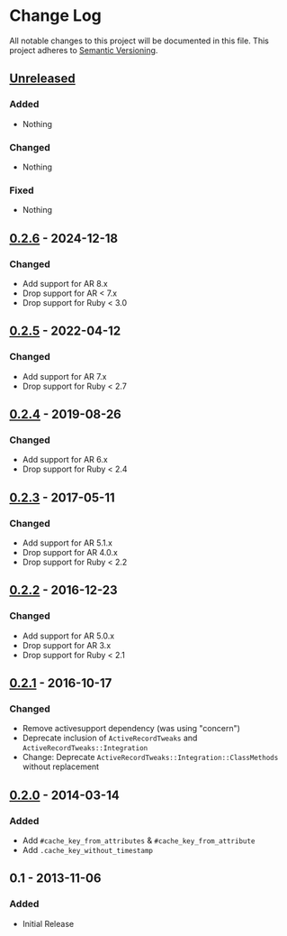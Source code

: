 # Change Log
All notable changes to this project will be documented in this file.
This project adheres to [Semantic Versioning](http://semver.org/).


## [Unreleased]

### Added

- Nothing

### Changed

- Nothing

### Fixed

- Nothing


## [0.2.6] - 2024-12-18

### Changed

- Add support for AR 8.x
- Drop support for AR < 7.x
- Drop support for Ruby < 3.0


## [0.2.5] - 2022-04-12

### Changed

- Add support for AR 7.x
- Drop support for Ruby < 2.7


## [0.2.4] - 2019-08-26

### Changed

- Add support for AR 6.x
- Drop support for Ruby < 2.4


## [0.2.3] - 2017-05-11

### Changed

- Add support for AR 5.1.x
- Drop support for AR 4.0.x
- Drop support for Ruby < 2.2


## [0.2.2] - 2016-12-23

### Changed

- Add support for AR 5.0.x
- Drop support for AR 3.x
- Drop support for Ruby < 2.1


## [0.2.1] - 2016-10-17

### Changed

- Remove activesupport dependency (was using "concern")
- Deprecate inclusion of `ActiveRecordTweaks` and `ActiveRecordTweaks::Integration`
- Change: Deprecate `ActiveRecordTweaks::Integration::ClassMethods` without replacement


## [0.2.0] - 2014-03-14

### Added

- Add `#cache_key_from_attributes` & `#cache_key_from_attribute`
- Add `.cache_key_without_timestamp`


## 0.1 - 2013-11-06

### Added

- Initial Release


[Unreleased]: https://github.com/PikachuEXE/active_record_tweaks/compare/v0.2.6...HEAD
[0.2.6]: https://github.com/PikachuEXE/active_record_tweaks/compare/v0.2.5...v0.2.6
[0.2.5]: https://github.com/PikachuEXE/active_record_tweaks/compare/v0.2.4...v0.2.5
[0.2.4]: https://github.com/PikachuEXE/active_record_tweaks/compare/v0.2.3...v0.2.4
[0.2.3]: https://github.com/PikachuEXE/active_record_tweaks/compare/v0.2.2...v0.2.3
[0.2.2]: https://github.com/PikachuEXE/active_record_tweaks/compare/v0.2.1...v0.2.2
[0.2.1]: https://github.com/PikachuEXE/active_record_tweaks/compare/v0.2.0...v0.2.1
[0.2.0]: https://github.com/PikachuEXE/active_record_tweaks/compare/v0.1...v0.2.0

